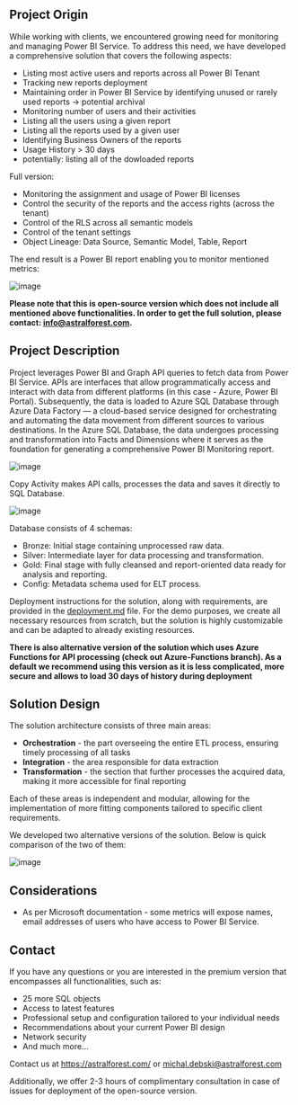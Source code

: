 ## Project Origin
While working with clients, we encountered growing need for monitoring and managing Power BI Service. To address this need, we have developed a comprehensive solution that covers the following aspects:
- Listing most active users and reports across all Power BI Tenant
- Tracking new reports deployment
- Maintaining order in Power BI Service by identifying unused or rarely used reports -> potential archival 
- Monitoring number of users and their activities
- Listing all the users using a given report
- Listing all the reports used by a given user
- Identifying Business Owners of the reports
- Usage History > 30 days
- potentially: listing all of the dowloaded reports
  
Full version: 
- Monitoring the assignment and usage of Power BI licenses
- Control the security of the reports and the access rights (across the tenant)
- Control of the RLS across all semantic models
- Control of the tenant settings
- Object Lineage: Data Source, Semantic Model, Table, Report

  
The end result is a Power BI report enabling you to monitor mentioned metrics:

![image](https://github.com/AstralForest/Power_BI_Monitoring/assets/156897451/484bcea1-6651-4e78-b755-14ba44fcfcbf)

**Please note that this is open-source version which does not include all mentioned above functionalities. In order to get the full solution, please contact: info@astralforest.com.**

## Project Description
Project leverages Power BI and Graph API queries to fetch data from Power BI Service. APIs are interfaces that allow programmatically access and interact with data from different platforms (in this case - Azure, Power BI Portal). Subsequently, the data is loaded to Azure SQL Database through Azure Data Factory — a cloud-based service designed for orchestrating and automating the data movement from different sources to various destinations. In the Azure SQL Database, the data undergoes processing and transformation into Facts and Dimensions where it serves as the foundation for generating a comprehensive Power BI Monitoring report.

![image](https://github.com/AstralForest/Power_BI_Monitoring/assets/156897451/5468da80-8df2-4998-b0cf-42a01ee9fabe)

Copy Activity makes API calls, processes the data and saves it directly to SQL Database.

![image](https://github.com/AstralForest/Power_BI_Monitoring/assets/156897451/993cf4e8-f4b0-4e16-a5cb-b336e28ffd32)

Database consists of 4 schemas:
- Bronze: Initial stage containing unprocessed raw data.
- Silver: Intermediate layer for data processing and transformation.
- Gold: Final stage with fully cleansed and report-oriented data ready for analysis and reporting.
- Config: Metadata schema used for ELT process.

Deployment instructions for the solution, along with requirements, are provided in the [deployment.md](https://github.com/AstralForest/Power_BI_Monitoring/blob/master/deployment.md) file. For the demo purposes, we create all necessary resources from scratch, but the solution is highly customizable and can be adapted to already existing resources.

**There is also alternative version of the solution which uses Azure Functions for API processing (check out Azure-Functions branch). As a default we recommend using this version as it is less complicated, more secure and allows to load 30 days of history during deployment**

## Solution Design

The solution architecture consists of three main areas:

- **Orchestration** - the part overseeing the entire ETL process, ensuring timely processing of all tasks 
- **Integration** - the area responsible for data extraction 
- **Transformation** - the section that further processes the acquired data, making it more accessible for final reporting 
  
Each of these areas is independent and modular, allowing for the implementation of more fitting components tailored to specific client requirements.

We developed two alternative versions of the solution. Below is quick comparison of the two of them:

![image](https://github.com/AstralForest/Power_BI_Monitoring/assets/156897451/80fd8a01-dffe-4d2b-b6f4-58204d64c067)



## Considerations
- As per Microsoft documentation - some metrics will expose names, email addresses of users who have access to Power BI Service.

## Contact
If you have any questions or you are interested in the premium version that encompasses all functionalities, such as:
- 25 more SQL objects
- Access to latest features
- Professional setup and configuration tailored to your individual needs
- Recommendations about your current Power BI design
- Network security
- And much more...

Contact us at https://astralforest.com/  or michal.debski@astralforest.com

Additionally, we offer 2-3 hours of complimentary consultation in case of issues for deployment of the open-source version.

